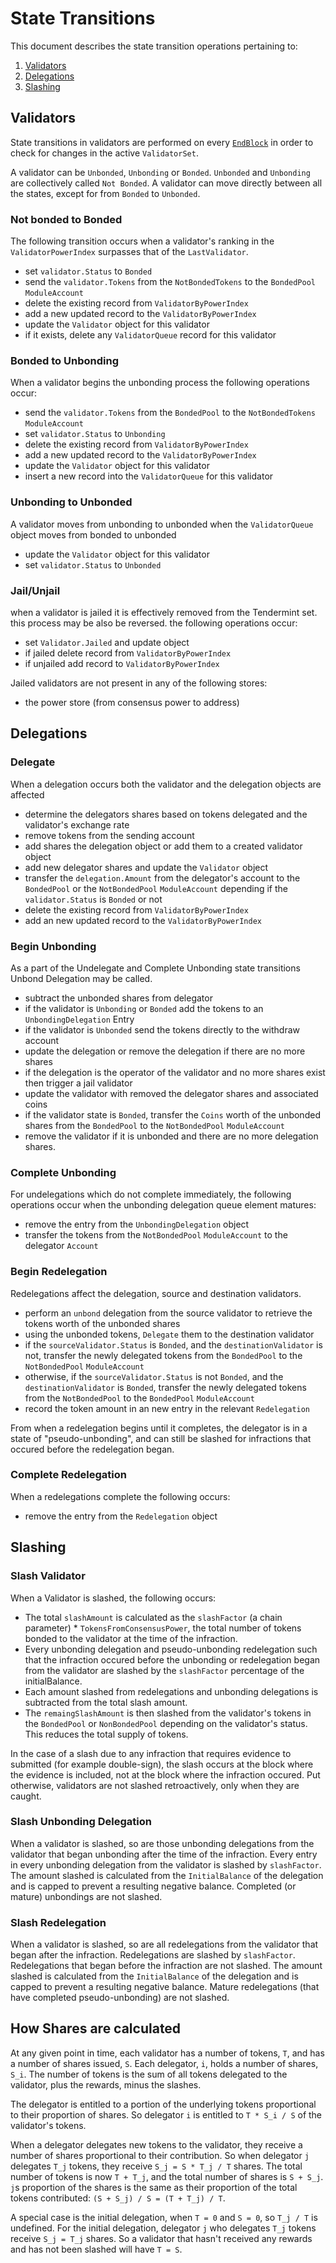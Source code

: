 <!--
order: 2
-->

# State Transitions

This document describes the state transition operations pertaining to:

1. [Validators](./02_state_transitions.md#validators)
2. [Delegations](./02_state_transitions.md#delegations)
3. [Slashing](./02_state_transitions.md#slashing)

## Validators

State transitions in validators are performed on every [`EndBlock`](./05_end_block.md#validator-set-changes)
in order to check for changes in the active `ValidatorSet`.

A validator can be `Unbonded`, `Unbonding` or `Bonded`. `Unbonded`
and `Unbonding` are collectively called `Not Bonded`. A validator can move
directly between all the states, except for from `Bonded` to `Unbonded`.

### Not bonded to Bonded

The following transition occurs when a validator's ranking in the `ValidatorPowerIndex` surpasses
that of the `LastValidator`.

* set `validator.Status` to `Bonded`
* send the `validator.Tokens` from the `NotBondedTokens` to the `BondedPool` `ModuleAccount`
* delete the existing record from `ValidatorByPowerIndex`
* add a new updated record to the `ValidatorByPowerIndex`
* update the `Validator` object for this validator
* if it exists, delete any `ValidatorQueue` record for this validator

### Bonded to Unbonding

When a validator begins the unbonding process the following operations occur:

* send the `validator.Tokens` from the `BondedPool` to the `NotBondedTokens` `ModuleAccount`
* set `validator.Status` to `Unbonding`
* delete the existing record from `ValidatorByPowerIndex`
* add a new updated record to the `ValidatorByPowerIndex`
* update the `Validator` object for this validator
* insert a new record into the `ValidatorQueue` for this validator

### Unbonding to Unbonded

A validator moves from unbonding to unbonded when the `ValidatorQueue` object
moves from bonded to unbonded

* update the `Validator` object for this validator
* set `validator.Status` to `Unbonded`

### Jail/Unjail

when a validator is jailed it is effectively removed from the Tendermint set.
this process may be also be reversed. the following operations occur:

* set `Validator.Jailed` and update object
* if jailed delete record from `ValidatorByPowerIndex`
* if unjailed add record to `ValidatorByPowerIndex`

Jailed validators are not present in any of the following stores:

* the power store (from consensus power to address)

## Delegations

### Delegate

When a delegation occurs both the validator and the delegation objects are affected

* determine the delegators shares based on tokens delegated and the validator's exchange rate
* remove tokens from the sending account
* add shares the delegation object or add them to a created validator object
* add new delegator shares and update the `Validator` object
* transfer the `delegation.Amount` from the delegator's account to the `BondedPool` or the `NotBondedPool` `ModuleAccount` depending if the `validator.Status` is `Bonded` or not
* delete the existing record from `ValidatorByPowerIndex`
* add an new updated record to the `ValidatorByPowerIndex`

### Begin Unbonding

As a part of the Undelegate and Complete Unbonding state transitions Unbond
Delegation may be called.

* subtract the unbonded shares from delegator
* if the validator is `Unbonding` or `Bonded` add the tokens to an `UnbondingDelegation` Entry
* if the validator is `Unbonded` send the tokens directly to the withdraw
  account
* update the delegation or remove the delegation if there are no more shares
* if the delegation is the operator of the validator and no more shares exist then trigger a jail validator
* update the validator with removed the delegator shares and associated coins
* if the validator state is `Bonded`, transfer the `Coins` worth of the unbonded
  shares from the `BondedPool` to the `NotBondedPool` `ModuleAccount`
* remove the validator if it is unbonded and there are no more delegation shares.

### Complete Unbonding

For undelegations which do not complete immediately, the following operations
occur when the unbonding delegation queue element matures:

* remove the entry from the `UnbondingDelegation` object
* transfer the tokens from the `NotBondedPool` `ModuleAccount` to the delegator `Account`

### Begin Redelegation

Redelegations affect the delegation, source and destination validators.

* perform an `unbond` delegation from the source validator to retrieve the tokens worth of the unbonded shares
* using the unbonded tokens, `Delegate` them to the destination validator
* if the `sourceValidator.Status` is `Bonded`, and the `destinationValidator` is not,
  transfer the newly delegated tokens from the `BondedPool` to the `NotBondedPool` `ModuleAccount`
* otherwise, if the `sourceValidator.Status` is not `Bonded`, and the `destinationValidator`
  is `Bonded`, transfer the newly delegated tokens from the `NotBondedPool` to the `BondedPool` `ModuleAccount`
* record the token amount in an new entry in the relevant `Redelegation`

From when a redelegation begins until it completes, the delegator is in a state of "pseudo-unbonding", and can still be
slashed for infractions that occured before the redelegation began.

### Complete Redelegation

When a redelegations complete the following occurs:

* remove the entry from the `Redelegation` object

## Slashing

### Slash Validator

When a Validator is slashed, the following occurs:

* The total `slashAmount` is calculated as the `slashFactor` (a chain parameter) \* `TokensFromConsensusPower`,
  the total number of tokens bonded to the validator at the time of the infraction.
* Every unbonding delegation and pseudo-unbonding redelegation such that the infraction occured before the unbonding or
  redelegation began from the validator are slashed by the `slashFactor` percentage of the initialBalance.
* Each amount slashed from redelegations and unbonding delegations is subtracted from the
  total slash amount.
* The `remaingSlashAmount` is then slashed from the validator's tokens in the `BondedPool` or
  `NonBondedPool` depending on the validator's status. This reduces the total supply of tokens.

In the case of a slash due to any infraction that requires evidence to submitted (for example double-sign), the slash
occurs at the block where the evidence is included, not at the block where the infraction occured.
Put otherwise, validators are not slashed retroactively, only when they are caught.

### Slash Unbonding Delegation

When a validator is slashed, so are those unbonding delegations from the validator that began unbonding
after the time of the infraction. Every entry in every unbonding delegation from the validator
is slashed by `slashFactor`. The amount slashed is calculated from the `InitialBalance` of the
delegation and is capped to prevent a resulting negative balance. Completed (or mature) unbondings are not slashed.

### Slash Redelegation

When a validator is slashed, so are all redelegations from the validator that began after the
infraction. Redelegations are slashed by `slashFactor`.
Redelegations that began before the infraction are not slashed.
The amount slashed is calculated from the `InitialBalance` of the delegation and is capped to
prevent a resulting negative balance.
Mature redelegations (that have completed pseudo-unbonding) are not slashed.

## How Shares are calculated

At any given point in time, each validator has a number of tokens, `T`, and has a number of shares issued, `S`.
Each delegator, `i`, holds a number of shares, `S_i`.
The number of tokens is the sum of all tokens delegated to the validator, plus the rewards, minus the slashes.

The delegator is entitled to a portion of the underlying tokens proportional to their proportion of shares.
So delegator `i` is entitled to `T * S_i / S` of the validator's tokens.

When a delegator delegates new tokens to the validator, they receive a number of shares proportional to their contribution.
So when delegator `j` delegates `T_j` tokens, they receive `S_j = S * T_j / T` shares.
The total number of tokens is now `T + T_j`, and the total number of shares is `S + S_j`.
`j`s proportion of the shares is the same as their proportion of the total tokens contributed: `(S + S_j) / S = (T + T_j) / T`.

A special case is the initial delegation, when `T = 0` and `S = 0`, so `T_j / T` is undefined.
For the initial delegation, delegator `j` who delegates `T_j` tokens receive `S_j = T_j` shares.
So a validator that hasn't received any rewards and has not been slashed will have `T = S`.
